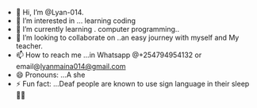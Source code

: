 - 👋 Hi, I’m @Lyan-014.
- 👀 I’m interested in ... learning coding 
- 🌱 I’m currently learning . computer programming..
- 💞️ I’m looking to collaborate on ..an easy journey with myself and My teacher.
- 📫 How to reach me ...in Whatsapp @+254794954132 or email@lyanmaina014@gmail.com
- 😄 Pronouns: ...A she
- ⚡ Fun fact: ...Deaf people are known to use sign language in their sleep 🤩🤩

<!---
Lyan-014/Lyan-014 is a ✨ special ✨ repository because its `README.md` (this file) appears on your GitHub profile.
You can click the Preview link to take a look at your changes.
--->
